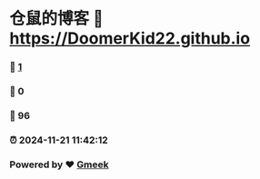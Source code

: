 # 仓鼠的博客 :link: https://DoomerKid22.github.io 
### :page_facing_up: [1](https://DoomerKid22.github.io/tag.html) 
### :speech_balloon: 0 
### :hibiscus: 96 
### :alarm_clock: 2024-11-21 11:42:12 
### Powered by :heart: [Gmeek](https://github.com/Meekdai/Gmeek)
